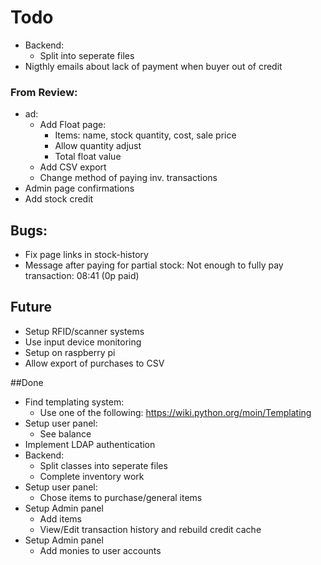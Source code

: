 Todo
====

* Backend:
  * Split into seperate files
* Nigthly emails about lack of payment when buyer out of credit

### From Review:

* ad:
  * Add Float page:
    * Items: name, stock quantity, cost, sale price
    * Allow quantity adjust
    * Total float value
  * Add CSV export
  * Change method of paying inv. transactions
 * Admin page confirmations
 * Add stock credit

## Bugs:
 * Fix page links in stock-history
 * Message after paying for partial stock: Not enough to fully pay transaction: 08:41 (0p paid)

## Future

* Setup RFID/scanner systems
* Use input device monitoring
* Setup on raspberry pi
* Allow export of purchases to CSV

##Done
* Find templating system:
  * Use one of the following: https://wiki.python.org/moin/Templating
* Setup user panel:
  * See balance
* Implement LDAP authentication
* Backend:
  * Split classes into seperate files
  * Complete inventory work
* Setup user panel:
  * Chose items to purchase/general items
* Setup Admin panel
  * Add items
  * View/Edit transaction history and rebuild credit cache
* Setup Admin panel
  * Add monies to user accounts
